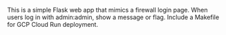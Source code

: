 <!-- Use this file to provide workspace-specific custom instructions to Copilot. For more details, visit https://code.visualstudio.com/docs/copilot/copilot-customization#_use-a-githubcopilotinstructionsmd-file -->

This is a simple Flask web app that mimics a firewall login page. When users log in with admin:admin, show a message or flag. Include a Makefile for GCP Cloud Run deployment.
